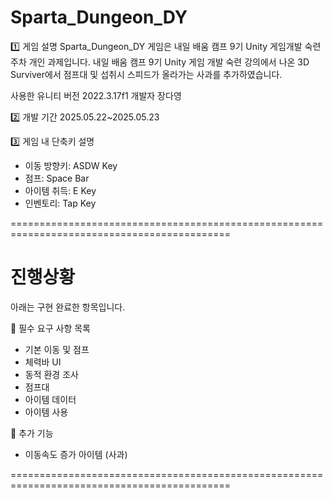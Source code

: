 # Sparta_Dungeon_DY

1️⃣ 게임 설명
Sparta_Dungeon_DY 게임은 내일 배움 캠프 9기 Unity 게임개발 숙련주차 개인 과제입니다.  내일 배움 캠프 9기 Unity 게임 개발 숙련 강의에서 나온 3D Surviver에서 점프대 및 섭취시 스피드가 올라가는 사과를 추가하였습니다. 

사용한 유니티 버전
2022.3.17f1
개발자
장다영

2️⃣ 개발 기간
2025.05.22~2025.05.23

3️⃣ 게임 내 단축키 설명
- 이동 방향키: ASDW Key
- 점프: Space Bar
- 아이템 취득: E Key
- 인벤토리: Tap Key

============================================================================================
# 진행상황
아래는 구현 완료한 항목입니다. 

🔽 필수 요구 사항 목록
- 기본 이동 및 점프
- 체력바 UI
- 동적 환경 조사
- 점프대
- 아이템 데이터
- 아이템 사용

🔽 추가 기능
- 이동속도 증가 아이템 (사과)

============================================================================================
